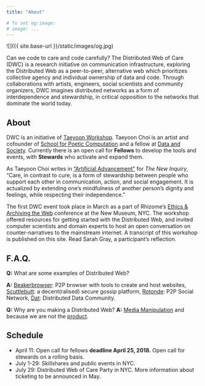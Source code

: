 ```yaml
---
title: "About"

# To set og:image:
# image: ...
---
```


![]({{ site.base-url }}/static/images/og.jpg)

Can we code to care and code carefully? The Distributed Web of Care (DWC) is a research initiative on communication infrastructure, exploring the Distributed Web as a peer-to-peer, alternative web which prioritizes collective agency and individual ownership of data and code. Through collaborations with artists, engineers, social scientists and community organizers, DWC imagines distributed networks as a form of interdependence and stewardship, in critical opposition to the networks that dominate the world today.

## About

DWC is an initiative of [Taeyoon Workshop](http://taeyoonchoi.com/). Taeyoon Choi is an artist and cofounder of [School for Poetic Computation](http://sfpc.io/) and a fellow at [Data and Society](http://taeyoonchoi.com/soft-care/distributed-web-of-care/). Currently there is an open call for **Fellows** to develop the tools and events, with **Stewards** who activate and expand them.  

As Taeyoon Choi writes in [“Artificial Advancement”](https://thenewinquiry.com/artificial-advancements/) for *The New Inquiry*, “Care, in contrast to cure, is a form of stewardship between people who support each other in communication, action, and social engagement. It is actualized by extending one’s mindfulness of another person’s dignity and feelings, while respecting their independence.”

The first DWC event took place in March as a part of Rhizome’s [Ethics & Archiving the Web](https://eaw.rhizome.org/) conference at the New Museum, NYC. The workshop offered resources for getting started with the Distributed Web, and invited computer scientists and domain experts to host an open conversation on counter-narratives to the mainstream internet. A transcript of this workshop is published on this site. Read Sarah Gray, a participant’s reflection.

## F.A.Q.

**Q:** What are some examples of Distributed Web?

**A:** [Beakerbrowser](https://beakerbrowser.com/): P2P browser with tools to create and host websites, [Scuttlebutt](https://www.scuttlebutt.nz/): a decent(ralised) secure gossip platform, [Rotonde](https://wiki.xxiivv.com/#rotonde): P2P Social Network, [Dat](https://datproject.org/): Distributed Data Community.

**Q:** Why are you making a Distributed Web?
**A:** [Media Manipulation](https://datasociety.net/research/media-manipulation/) and because we are not the [product](https://www.nytimes.com/2018/04/08/us/facebook-users-data-harvested-cambridge-analytica.html).


## Schedule
* April 11: Open call for fellows **deadline April 25, 2018.** Open call for stewards on a rolling basis. 
* July 1-29: Skillshares and public events in NYC. 
* July 29: Distributed Web of Care Party in NYC. More information about ticketing to be announced in May.

